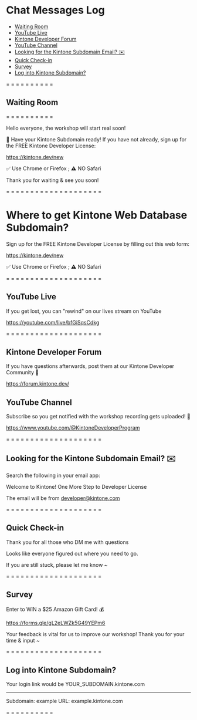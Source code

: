 # Chat Messages Log
<!-- markdownlint-disable -->
* [Waiting Room](#waiting-room)
* [YouTube Live](#youtube-live)
* [Kintone Developer Forum](#kintone-developer-forum)
* [YouTube Channel](#youtube-channel)
* [Looking for the Kintone Subdomain Email? ✉️](#looking-for-the-kintone-subdomain-email-️)
* [Quick Check-in](#quick-check-in)
* [Survey](#survey)
* [Log into Kintone Subdomain?](#log-into-kintone-subdomain)

=   =   =   =   =   =   =   =   =   =

## Waiting Room
=   =   =   =   =   =   =   =   =   =

Hello everyone, the workshop will start real soon!

🚀 Have your Kintone Subdomain ready!
If you have not already, sign up for the FREE Kintone Developer License:

https://kintone.dev/new

✅ Use Chrome or Firefox ; ⚠️ NO Safari

Thank you for waiting & see you soon!

=   =   =   =   =   =   =   =   =   =
=   =   =   =   =   =   =   =   =   =

# Where to get Kintone Web Database Subdomain?

Sign up for the FREE Kintone Developer License by filling out this web form:

https://kintone.dev/new

✅ Use Chrome or Firefox ; ⚠️ NO Safari

=   =   =   =   =   =   =   =   =   =
=   =   =   =   =   =   =   =   =   =

## YouTube Live

If you get lost, you can "rewind" on our lives stream on YouTube

https://youtube.com/live/bfGiSqsCdkg

=   =   =   =   =   =   =   =   =   =
=   =   =   =   =   =   =   =   =   =

## Kintone Developer Forum
If you have questions afterwards, post them at our Kintone Developer Community 🤔

https://forum.kintone.dev/

## YouTube Channel
Subscribe so you get notified with the workshop recording gets uploaded! 🔔

https://www.youtube.com/@KintoneDeveloperProgram

=   =   =   =   =   =   =   =   =   =
=   =   =   =   =   =   =   =   =   =

## Looking for the Kintone Subdomain Email? ✉️

Search the following in your email app:

Welcome to Kintone! One More Step to Developer License

The email will be from developer@kintone.com

=   =   =   =   =   =   =   =   =   =
=   =   =   =   =   =   =   =   =   =

## Quick Check-in

Thank you for all those who DM me with questions

Looks like everyone figured out where you need to go.

If you are still stuck, please let me know ~

=   =   =   =   =   =   =   =   =   =
=   =   =   =   =   =   =   =   =   =

## Survey

Enter to WIN a $25 Amazon Gift Card! 💰️

https://forms.gle/gL2eLWZk5G49YEPm6

Your feedback is vital for us to improve our workshop!
Thank you for your time & input ~

=   =   =   =   =   =   =   =   =   =
=   =   =   =   =   =   =   =   =   =

## Log into Kintone Subdomain?

Your login link would be
YOUR_SUBDOMAIN.kintone.com

---

Subdomain: example
URL: example.kintone.com

=   =   =   =   =   =   =   =   =   =